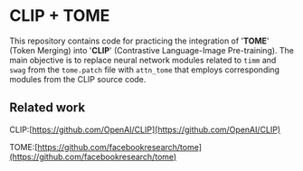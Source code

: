 # CLIP + TOME
This repository contains code for practicing the integration of '**TOME**' (Token Merging) into '**CLIP**' (Contrastive Language-Image Pre-training). The main objective is to replace neural network modules related to `timm` and `swag` from the `tome.patch` file with `attn_tome` that employs corresponding modules from the CLIP source code.

## Related work
CLIP:[https://github.com/OpenAI/CLIP](https://github.com/OpenAI/CLIP)

TOME:[https://github.com/facebookresearch/tome](https://github.com/facebookresearch/tome)